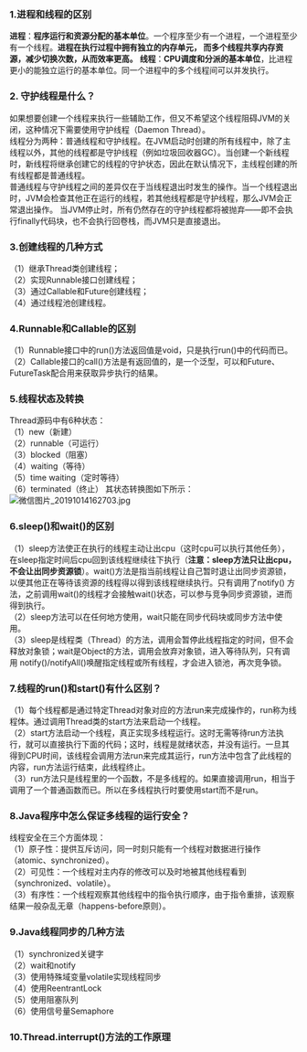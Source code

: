### 1.进程和线程的区别
**进程**：**程序运行和资源分配的基本单位**。一个程序至少有一个进程，一个进程至少有一个线程。**进程在执行过程中拥有独立的内存单元，
而多个线程共享内存资源，减少切换次数，从而效率更高。**
**线程**：**CPU调度和分派的基本单位**，比进程更小的能独立运行的基本单位。同一个进程中的多个线程间可以并发执行。

### 2. 守护线程是什么？
如果想要创建一个线程来执行一些辅助工作，但又不希望这个线程阻碍JVM的关闭，这种情况下需要使用守护线程（Daemon Thread）。  
线程分为两种：普通线程和守护线程。在JVM启动时创建的所有线程中，除了主线程以外，其他的线程都是守护线程（例如垃圾回收器GC）。当创建一个新线程时，新线程将继承创建它的线程的守护状态，因此在默认情况下，主线程创建的所有线程都是普通线程。  
普通线程与守护线程之间的差异仅在于当线程退出时发生的操作。当一个线程退出时，JVM会检查其他正在运行的线程，若其他线程都是守护线程，那么JVM会正常退出操作。
当JVM停止时，所有仍然存在的守护线程都将被抛弃——即不会执行finally代码块，也不会执行回卷栈，而JVM只是直接退出。

### 3.创建线程的几种方式
（1）继承Thread类创建线程；  
（2）实现Runnable接口创建线程；  
（3）通过Callable和Future创建线程；  
（4）通过线程池创建线程。

### 4.Runnable和Callable的区别
（1）Runnable接口中的run()方法返回值是void，只是执行run()中的代码而已。  
（2）Callable接口的call()方法是有返回值的，是一个泛型，可以和Future、FutureTask配合用来获取异步执行的结果。

### 5.线程状态及转换
Thread源码中有6种状态：  
（1）new（新建）  
（2）runnable（可运行）  
（3）blocked（阻塞）  
（4）waiting（等待）  
（5）time waiting（定时等待）  
（6）terminated（终止）
其状态转换图如下所示：  
![微信图片_20191014162703.jpg](https://upload-images.jianshu.io/upload_images/2818100-36bbbac66834460a.jpg?imageMogr2/auto-orient/strip%7CimageView2/2/w/1240)

### 6.sleep()和wait()的区别
（1）sleep方法使正在执行的线程主动让出cpu（这时cpu可以执行其他任务），在sleep指定时间后cpu回到该线程继续往下执行（**注意：sleep方法只让出cpu，
不会让出同步资源锁**）。wait()方法是指当前线程让自己暂时退让出同步资源锁，以便其他正在等待该资源的线程得以得到该线程继续执行。只有调用了notify()
方法，之前调用wait()的线程才会接触wait()状态，可以参与竞争同步资源锁，进而得到执行。  
（2）sleep方法可以在任何地方使用，wait只能在同步代码块或同步方法中使用。  
（3）sleep是线程类（Thread）的方法，调用会暂停此线程指定的时间，但不会释放对象锁；wait是Object的方法，调用会放弃对象锁，进入等待队列，只有调用
notify()/notifyAll()唤醒指定线程或所有线程，才会进入锁池，再次竞争锁。

### 7.线程的run()和start()有什么区别？
（1）每个线程都是通过特定Thread对象对应的方法run来完成操作的，run称为线程体。通过调用Thread类的start方法来启动一个线程。  
（2）start方法启动一个线程，真正实现多线程运行。这时无需等待run方法执行，就可以直接执行下面的代码；这时，线程是就绪状态，并没有运行。一旦其
得到CPU时间，该线程会调用方法run来完成其运行，run方法中包含了此线程的内容，run方法运行结束，此线程终止。  
（3）run方法只是线程里的一个函数，不是多线程的。如果直接调用run，相当于调用了一个普通函数而已。所以在多线程执行时要使用start而不是run。

### 8.Java程序中怎么保证多线程的运行安全？
线程安全在三个方面体现：  
（1）原子性：提供互斥访问，同一时刻只能有一个线程对数据进行操作（atomic、synchronized）。  
（2）可见性：一个线程对主内存的修改可以及时地被其他线程看到（synchronized、volatile）。  
（3）有序性：一个线程观察其他线程中的指令执行顺序，由于指令重排，该观察结果一般杂乱无章（happens-before原则）。

### 9.Java线程同步的几种方法
（1）synchronized关键字  
（2）wait和notify  
（3）使用特殊域变量volatile实现线程同步  
（4）使用ReentrantLock  
（5）使用阻塞队列  
（6）使用信号量Semaphore

### 10.Thread.interrupt()方法的工作原理




